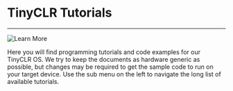 # TinyCLR Tutorials
---
![Learn More](../images/tutorials.jpg)

Here you will find programming tutorials and code examples for our TinyCLR OS. We try to keep the documents as hardware generic as possible, but changes may be required to get the sample code to run on your target device. Use the sub menu on the left to navigate the long list of available tutorials.



